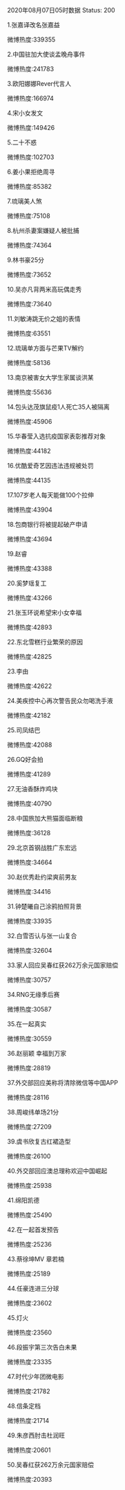 2020年08月07日05时数据
Status: 200

1.张嘉译改名张嘉益

微博热度:339355

2.中国驻加大使谈孟晚舟事件

微博热度:241783

3.欧阳娜娜Rever代言人

微博热度:166974

4.宋小女发文

微博热度:149426

5.二十不惑

微博热度:102703

6.姜小果拒绝周寻

微博热度:85382

7.琉璃美人煞

微博热度:75108

8.杭州杀妻案嫌疑人被批捕

微博热度:74364

9.林书豪25分

微博热度:73652

10.吴亦凡背两米高玩偶走秀

微博热度:73640

11.刘敏涛跳无价之姐的表情

微博热度:63551

12.琉璃单方面与芒果TV解约

微博热度:58136

13.南京被害女大学生家属谈洪某

微博热度:55636

14.包头达茂旗鼠疫1人死亡35人被隔离

微博热度:45906

15.华春莹入选抗疫国家表彰推荐对象

微博热度:44182

16.优酷爱奇艺因违法违规被处罚

微博热度:44135

17.107岁老人每天能做100个拉伸

微博热度:43904

18.包商银行将被提起破产申请

微博热度:43694

19.赵睿

微博热度:43388

20.奚梦瑶复工

微博热度:43266

21.张玉环说希望宋小女幸福

微博热度:42893

22.东北雪糕行业繁荣的原因

微博热度:42825

23.李由

微博热度:42622

24.美疾控中心再次警告民众勿喝洗手液

微博热度:42182

25.司凤结巴

微博热度:42088

26.GQ好会拍

微博热度:41289

27.无油香酥炸鸡块

微博热度:40790

28.中国旅加大熊猫面临断粮

微博热度:36128

29.北京首钢战胜广东宏远

微博热度:34664

30.赵优秀赴约梁爽前男友

微博热度:34416

31.钟楚曦自己涂鸦拍照背景

微博热度:33935

32.白雪否认与张一山复合

微博热度:32604

33.家人回应吴春红获262万余元国家赔偿

微博热度:30757

34.RNG无缘季后赛

微博热度:30587

35.在一起真实

微博热度:30559

36.赵丽颖 幸福到万家

微博热度:28819

37.外交部回应美称将清除微信等中国APP

微博热度:28116

38.周峻纬单场21分

微博热度:27209

39.虞书欣复古红裙造型

微博热度:26100

40.外交部回应澳总理称欢迎中国崛起

微博热度:25938

41.绵阳凯德

微博热度:25490

42.在一起首发预告

微博热度:25236

43.蔡徐坤MV 章若楠

微博热度:25189

44.任豪连进三分球

微博热度:23602

45.灯火

微博热度:23560

46.段振宇第三次告白未果

微博热度:23335

47.时代少年团微电影

微博热度:21782

48.信条定档

微博热度:21714

49.朱彦西肘击杜润旺

微博热度:20601

50.吴春红获262万余元国家赔偿

微博热度:20393

